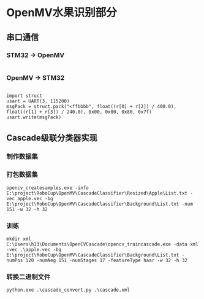 # OpenMV水果识别部分

## 串口通信
### STM32 -> OpenMV
```

```

### OpenMV -> STM32
```

import struct
usart = UART(3, 115200)
msgPack = struct.pack("<ffbbbb", float((r[0] + r[2]) / 400.0), float((r[1] + r[3]) / 240.0), 0x00, 0x00, 0x80, 0x7f)
usart.write(msgPack)
```

## Cascade级联分类器实现

### 制作数据集

### 打包数据集
```
opencv_createsamples.exe -info E:\project\RoboCup\OpenMV\CascadeClassifier\Resized\Apple\List.txt -vec apple.vec -bg E:\project\RoboCup\OpenMV\CascadeClassifier\Background\List.txt -num 151 -w 32 -h 32
```

### 训练
```
mkdir xml
C:\Users\h13\Documents\OpenCVCascade\opencv_traincascade.exe -data xml -vec .\apple.vec -bg E:\project\RoboCup\OpenMV\CascadeClassifier\Background\List.txt -numPos 120 -numNeg 151 -numStages 17 -featureType haar -w 32 -h 32
```

### 转换二进制文件
```
python.exe .\cascade_convert.py .\cascade.xml
```
